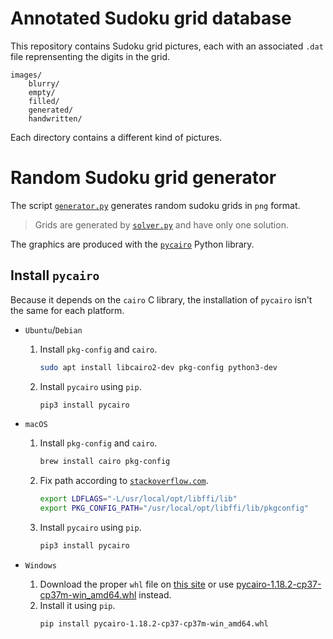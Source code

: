 # Annotated Sudoku grid database

This repository contains Sudoku grid pictures, each with an associated `.dat` file reprensenting the digits in the grid.

```
images/
    blurry/
    empty/
    filled/
    generated/
    handwritten/
```

Each directory contains a different kind of pictures.

# Random Sudoku grid generator

The script [`generator.py`](generator.py) generates random sudoku grids in `png` format.

> Grids are generated by [`solver.py`](solver.py) and have only one solution.

The graphics are produced with the [`pycairo`](https://github.com/pygobject/pycairo) Python library.

## Install `pycairo`

Because it depends on the `cairo` C library, the installation of `pycairo` isn't the same for each platform.

* `Ubuntu`/`Debian`
    1. Install `pkg-config` and `cairo`.
        ```bash
        sudo apt install libcairo2-dev pkg-config python3-dev
        ```
    2. Install `pycairo` using `pip`.
        ```bash
        pip3 install pycairo
        ```

* `macOS`
    1. Install `pkg-config` and `cairo`.
        ```bash
        brew install cairo pkg-config
        ```
    2. Fix path according to [`stackoverflow.com`](https://stackoverflow.com/questions/55973489/trouble-installing-pycairo-through-pip3).
        ```bash
        export LDFLAGS="-L/usr/local/opt/libffi/lib"
        export PKG_CONFIG_PATH="/usr/local/opt/libffi/lib/pkgconfig"
        ```
    3. Install `pycairo` using `pip`.
        ```bash
        pip3 install pycairo
        ```

* `Windows`
    1. Download the proper `whl` file on [this site](https://www.lfd.uci.edu/~gohlke/pythonlibs/#pycairo) or use [pycairo-1.18.2-cp37-cp37m-win_amd64.whl](resources/whl/pycairo-1.18.2-cp37-cp37m-win_amd64.whl) instead.
    2. Install it using `pip`.
        ```bash
        pip install pycairo-1.18.2-cp37-cp37m-win_amd64.whl
        ```

